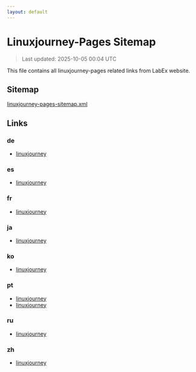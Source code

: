 ```yaml
---
layout: default
---
```


# Linuxjourney-Pages Sitemap

> Last updated: 2025-10-05 00:04 UTC

This file contains all linuxjourney-pages related links from LabEx website.

## Sitemap

[linuxjourney-pages-sitemap.xml](https://labex.io/linuxjourney-pages-sitemap.xml)

## Links


### de

- [linuxjourney](https://labex.io/de/linuxjourney)

### es

- [linuxjourney](https://labex.io/es/linuxjourney)

### fr

- [linuxjourney](https://labex.io/fr/linuxjourney)

### ja

- [linuxjourney](https://labex.io/ja/linuxjourney)

### ko

- [linuxjourney](https://labex.io/ko/linuxjourney)

### pt

- [linuxjourney](https://labex.io/pt/linuxjourney)
- [linuxjourney](https://labex.io/linuxjourney)

### ru

- [linuxjourney](https://labex.io/ru/linuxjourney)

### zh

- [linuxjourney](https://labex.io/zh/linuxjourney)
